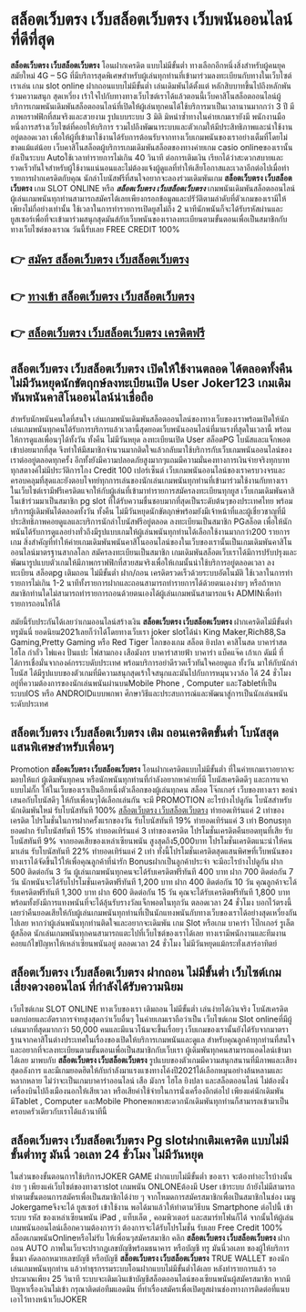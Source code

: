 # สล็อตเว็บตรง เว็บสล็อตเว็บตรง  เว็บพนันออนไลน์ที่ดีที่สุด

**สล็อตเว็บตรง เว็บสล็อตเว็บตรง** โอนฝากเครดิต แบบไม่มีขั้นต่ำ  ทางเลือกอีกหนึ่งสิ่งสำหรับผู้คนยุคสมัยใหม่ 4G – 5G ที่มีบริการสุดพิเศษสำหรับผู้เล่นทุกท่านที่เข้ามาร่วมลงทะเบียนกับทางในเว็บไซต์เราเล่น เกม slot online ฝากถอนแบบไม่มีขั้นต่ำ เล่นเดิมพันได้ตั้งแต่ หลักสิบบาทขึ้นไปถึงหลักพัน ร่วมความสนุก สุดเหวี่ยง เร้าใจไปกับทางทางเว็บไซต์เราได้แล้วตอนนี้เว็บคาสิโนสล็อตออนไลน์ผู้บริการเกมพนันเดิมพันสล็อตออนไลน์ที่เปิดให้ผู้เล่นทุกคนได้ใช้บริการมาเป็นเวลานานมากกว่า 3 ปี มีภาพกราฟฟิกที่สมจริงและสวยงาม รูปแบบระบบ 3 มิติ
มิหนำซ้ำทางในค่ายเกมเรายังมี พนักงานมือหนึ่งการสร้างเว็บไซต์ที่คอยให้บริการ  รวมไปถึงพัฒนาระบบและตัวเกมให้มีประสิทธิภาพและน่าใช้งานอยู่ตลอดเวลา เพื่อให้ผู้ที่เข้ามาใช้งานได้รับการต้อนรับจากทางเว็บเกมพนันของเราอย่างเต็มที่โดยไม่ขาดแม้แต่น้อย เว็บคาสิโนสล็อตผู้บริการเกมเดิมพันสล็อตของทางค่ายเกม casio onlineของเรานั้นยังเป็นระบบ Autoใช้เวลาทำรายการไม่เกิน 40 วินาที ต่อการเติมเงิน เรียกได้ว่าสะดวกสบายและรวดเร็วทันใจสำหรับผู้ใช้งานแน่นอนและไม่ต้องแจ้งผู้ดูแลที่ทำให้เสียโอกาสและเวลาอีกต่อไปเมื่อทำรายการฝากเครดิตกับคุณ
นักล่าโบนัสฟรีที่สนใจอยากจะลองร่วมเดิมพันเกม **สล็อตเว็บตรง เว็บสล็อตเว็บตรง** เกม SLOT ONLINE หรือ ***สล็อตเว็บตรง เว็บสล็อตเว็บตรง*** เกมพนันเดิมพันสล็อตออนไลน์ผู้เล่นเกมพนันทุกท่านสามารถสมัครได้เลยเพียงกรอกข้อมูลและปรัวัติตามลำดับที่ตัวเกมของเรามีให้เพียงไม่กี่อย่างเท่านั้น ใช้เวลาในการทำรายการเปิดยูสไม่ถึง 2 นาทีนักพนันก็จะได้รับรหัสผ่านและยูสเซอร์เพื่อที่จะเข้ามาร่วมสนุกสุดมันส์กับเว็บพนันของเราลงทะเบียนตามขั้นตอนเพื่อเป็นสมาชิกกับทางเว็บไซต์ของเราณ วันนี้รับเลย FREE CREDIT 100%

## 👉 [สมัคร สล็อตเว็บตรง เว็บสล็อตเว็บตรง](https://archa888.com/)
## 👉 [ทางเข้า สล็อตเว็บตรง เว็บสล็อตเว็บตรง](https://archa888.com/)
## 👉 [สล็อตเว็บตรง เว็บสล็อตเว็บตรง เครดิตฟรี](https://archa888.com/)

## สล็อตเว็บตรง เว็บสล็อตเว็บตรง เปิดให้ใช้งานตลอด ได้ตลอดทั้งคืน ไม่มีวันหยุดนักขัตฤกษ์ลงทะเบียนเปิด User Joker123 เกมเดิมพันพนันคาสิโนออนไลน์น่าเชื่อถือ

สำหรับนักพนันคนใดที่สนใจ เล่นเกมพนันเดิมพันสล็อตออนไลน์ของทางเว็บของเราพร้อมเปิดให้นักเล่นเกมพนันทุกคนได้รับการบริการแล้วเวลานี้สุดยอดเว็บพนันออนไลน์ที่มาแรงที่สุดในเวลานี้ พร้อมให้การดูแลเพื่อนๆได้ทั้งวัน ทั้งคืน ไม่มีวันหยุด ลงทะเบียนเปิด User สล็อตPG โบนัสและแจ็กพอตเข้าบ่อยมากที่สุด จึงทำให้มีสมาชิกจำนวนมากติดใจแล้วกลับมาใช้บริการกับเว็บเกมพนันออนไลน์ของเราต่ออยู่ตลอดทุกครั้ง อีกทั้งยังมีความปลอดภัยสูงมากๆแถมมีความมั่นคงทางการเงินจ่ายจริงทุกบาททุกสตางค์ไม่มีประวัติการโกง Credit 100 เปอร์เซ็นต์ เว็บเกมพนันออนไลน์ของเราครบวงจรและครอบคลุมที่สุดและยังตอบโจทย์ทุกการเล่นของนักเล่นเกมพนันทุกท่านที่เข้ามาร่วมใช้งานกับทางเรา
ในเว็บไซต์เรามีฟรีเครดิตแจกให้กับผู้เล่นที่เข้ามาทำรายการสมัครลงทะเบียนทุกยูส เว็บเกมเดิมพันคาสิโนเข้าร่วมมาเป็นสมาชิก pg slot ที่ได้รับความชื่นชอบมากที่สุดเป็นระดับต้นๆของประเทศไทย พร้อมบริการผู้เดิมพันได้ตลอดทั้งวัน ทั้งคืน ไม่มีวันหยุดนักขัตฤกษ์พร้อมยังมีเจ้าหน้าที่และผู้เชี่ยวชาญที่มีประสิทธิภาพคอยดูแลและบริการนักล่าโบนัสฟรีอยู่ตลอด ลงทะเบียนเป็นสมาชิก PGสล็อต เพื่อให้นักพนันได้รับการดูแลอย่างทั่วถึงมีรูปแบบเกมให้ผู้เล่นพนันทุกท่านได้เลือกใช้งานมากกว่า200 รายการเกม
สิ่งสำคัญที่ทำให้ค่ายเกมเดิมพันพนันคาสิโนออนไลน์ของในเว็บของเรานั้นเป็นเกมเดิมพันคาสิโนออนไลน์มาตรฐานสากลโลก สมัครลงทะเบียนเป็นสมาชิก  เกมเดิมพันสล็อตเว็บเราได้มีการปรับปรุงและพัฒนารูปแบบตัวเกมให้มีภาพกราฟฟิกที่สวยสมจริงเพื่อให้เกมนั้นน่าใช้บริการอยู่ตลอดเวลา ลงทะเบียน สล็อตpg เติมถอน ไม่มีขั้นต่ำ ฝาก/ถอน เครดิตรวดเร็วด้วยระบบอัตโนมัติ ใช้เวลาในการทำรายการไม่เกิน 1-2 นาทีทั้งรายการฝากและถอนสามารถทำรายการได้ด้วยตนเองง่ายๆ หรือถ้าหากสมาชิกท่านใดไม่สามารถทำรายการถอนด้วยตนเองได้ผู้เล่นเกมพนันสามารถแจ้ง ADMINเพื่อทำรายการถอนให้ได้

สมัยนี้รับประกันได้เลยว่าเกมออนไลน์สร้างเงิน **สล็อตเว็บตรง เว็บสล็อตเว็บตรง** ฝากเครดิตไม่มีขั้นต่ำทรูมันนี่ ยอดนิยม2021เลยก็ว่าได้โดยทางเว็บเรา joker slotได้นำ  King Maker,Rich88,Sa Gaming,Pretty Gaming หรือ Red Tiger โลกของเกม สล็อต ยิงปลา คาสิโนสด บาคาร่าสด ไฮโล กำถั่ว ไพ่แคง ปั่นแปะ ไพ่สามกอง เสือมังกร บาคาร่าสายฟ้า บาคาร่า แบ็คแจ๊ค เก้าเก ดัมมี่ ที่ได้การเชื่อมั่นจากองค์กรระบดับประเทศ พร้อมบริการอย่าดีรวดเร็วทันใจคอยดูแล ทั้งวัน มาให้กับนักล่าโบนัส ได้มีรูปแบบของตัวเกมที่มีความสนุกสุดเร้าใจสนุกและมันไปกับการหมุนวงวล้อ ได้ 24 ชั่วโมง อยู่ที่ความต้องการของนักเล่นพนันผ่านบนMobile Phone , Computer และTabletที่เป็นระบบIOS หรือ ANDROIDแบบพกพา ศึกษาวิธีและประสบการณ์และพัฒนาสู่การเป็นนักเล่นพนันระดับประเทศ

## สล็อตเว็บตรง เว็บสล็อตเว็บตรง เติม ถอนเครดิตขั้นต่ำ โบนัสสุดแสนพิเศษสำหรับเพื่อนๆ

 Promotion  **สล็อตเว็บตรง เว็บสล็อตเว็บตรง** โอนฝากเครดิตแบบไม่มีขั้นต่ำ ที่ในค่ายเกมเราอยากจะมอบให้แก่  ผู้เดิมพันทุกคน หรือนักพนันทุกท่านที่กำลังอยากหาค่ายที่มี โบนัสเครดิตดีๆ และการแจกแบบไม่กั๊ก ให้ในเว็บของเราเป็นอีกหนึ่งตัวเลือกของผู้เล่นทุกคน สล็อต โจ๊กเกอร์ เว็บของทางเรา ขอนำเสนอกับโบนัสดีๆ ให้กับเพื่อนๆได้เลือกเล่นกัน จะมี PROMOTION อะไรบ้างไปดูกัน
โบนัสสำหรับนักเดิมพันใหม่ รับโบนัสทันที 100% [สล็อตเว็บตรง เว็บสล็อตเว็บตรง](https://archa888.com/) ทำยอดเทิร์นแค่ 2 เท่าของเครดิต
โปรโมชั่นในการฝากครั้งแรกของวัน รับโบนัสทันที 19% ทำยอดเทิร์นแค่ 3 เท่า
Bonusทุกยอดฝาก รับโบนัสทันที 15% ทำยอดเทิร์นแค่ 3 เท่าของเครดิต
โปรโมชั่นเครดิตคืนยอดทุนที่เสีย รับโบนัสทันที 9% จากยอดเสียของเหล่าเซียนพนัน สูงสุดถึง5,000บาท
โปรโมชั่นเครดิตแนะนำให้คนมาเล่น รับโบนัสทันที 22% ทำยอดเทิร์นแค่ 2 เท่า
ทั้งนี้โปรโมชั่นเครดิตสุดแสนพิศษที่เว็บพนันของทางเราได้จัดขึ้นไว้ให้เพื่อคุณลูกค้าที่น่ารัก Bonusฝากเป็นลูกค้าประจำ จะมีอะไรบ้างไปดูกัน
ฝาก 500 ติดต่อกัน 3 วัน ผู้เล่นเกมพนันทุกคนจะได้รับเครดิตฟรีทันที 400 บาท
ฝาก 700 ติดต่อกัน 7 วัน นักพนันจะได้รับโปรโมชั่นเครดิตฟรีทันที 1,200 บาท
ฝาก 400 ติดต่อกัน 10 วัน คุณลูกค้าจะได้รับเครดิตฟรีทันที 1,300 บาท
ฝาก 600 ติดต่อกัน 15 วัน คุณจะได้รับเครดิตฟรีทันที 1,800 บาท
พร้อมทั้งยังมีการแทงพนันที่จะได้ลุ้นรับรางวัลแจ็กพอตในทุกวัน ตลอดเวลา 24 ชั่วโมง บอกไว้ตรงนี้เลยว่าคืนยอดเสียให้กับผู้เล่นเกมพนันทุกท่านที่เป็นนักแทงพนันกับทางเว็บของเราได้อย่างสุดเหวี่ยงกันไปเลย หากว่าผู้เล่นพนันทุกท่านติดใจและอยากจะเดิมพัน เกม Slot หรือเกม บาคาร่า โป๊กเกอร์ รูเล็ต ตู้สล็อต นักเล่นเกมพนันทุกคนสามารถแตะไปที่เว็บไซต์ของเราได้เลย ทางเรามีพนักงานและทีมงานคอยแก้ไขปัญหาให้เหล่าเซียนพนันอยู่ ตลอดเวลา 24 ชั่วโมง ไม่มีวันหยุดแม้กระทั่งเสาร์อาทิตย์

## สล็อตเว็บตรง เว็บสล็อตเว็บตรง ฝากถอน ไม่มีขั้นต่ำ  เว็บไซต์เกมเสี่ยงดวงออนไลน์ ที่กำลังได้รับความนิยม

เว็บไซต์เกม SLOT ONLINE ทางเว็บของเรา เติมถอน ไม่มีขั้นต่ำ เล่นง่ายได้เงินจริง โบนัสเครดิตแตกบ่อยและอัตราการจ่ายสูงสุดกว่าเว็บอื่นๆ ในค่ายเกมเราถือว่าเป็น เว็บไซต์เกม Slot onlineที่มีผู้เล่นมากที่สุดมากกว่า 50,000 คนและมีแนวโน้มจะขึ้นเรื่อยๆ เว็บเกมของเรานั้นยังได้รับจากมาตราฐานจากคาสิโนต่างประเทศในเรื่องของเปิดให้บริการเกมพนันและดูแล สำหรับคุณลูกค้าทุกท่านที่สนใจและอยากที่จะลงทะเบียนตามขั้นตอนเพื่อเป็นสมาชิกกับเว็บเรา ผู้เดิมพันทุกคนสามารถแอดไลน์เข้ามาได้เลย
	มาพบกับ **สล็อตเว็บตรง เว็บสล็อตเว็บตรง** รูปแบบของตัวเกมมีความสนุกสนานที่มีภาพและเสียงสุดอลังการ และมีเกมยอดฮิตให้กับกำลังมาแรงแซงทางโค้งปี2021ได้เลือกหมุนอย่างล้นหลามและหลากหลาย  ไม่ว่าจะเป็นเกมบาคาร่าออนไลน์ เสือ มังกร ไฮโล ยิงปลา และสล็อตออนไลน์ ไม่ต้องนั่งเครื่องบินไปถึงเมืองนอกให้เสียเวลา หรือเสียค่าใช้จ่ายในการนั่งเครื่องอีกต่อไป เพียงแค่นักเดิมพันมีTablet , Computer และMobile Phoneพกพาสะดวกนักเดิมพันทุกท่านก็สามารถเข้ามาเป็นครอบครัวเดียวกับเราได้แล้วนาทีนี้

## สล็อตเว็บตรง เว็บสล็อตเว็บตรง Pg slotฝากเติมเครดิต แบบไม่มีขั้นต่ำทรู มันนี่ วอเลท 24 ชั่วโมง ไม่มีวันหยุด

ในส่วนของขั้นตอนการใช้บริการJOKER GAME ฝากแบบไม่มีขั้นต่ำ ของเรา จะต้องทำอะไรบ้างนั้น ง่าย ๆ เพียงแค่เว็บไซต์ของทางเราslot เกมพนัน ONLONEต้องมี User เข้าระบบ ถ้ายังไม่มีสามารถทำตามขั้นตอนการสมัครเพื่อเป็นสมาชิกได้ง่าย ๆ จากโหมดการสมัครสมาชิกเพื่อเป็นสมาชิกในช่อง เมนู Jokergameจึงจะได้ ยูสเซอร์ เข้าใช้งาน พอได้มาแล้วให้ทำตามวิธีบน Smartphone  ต่อไปนี้
เข้าระบบ รหัส  ของเหล่าเซียนพนัน iPad , แท็บเล็ต , คอมพิวเตอร์ และสมาร์ทโฟนก็ได้
จากนั้นให้ผู้เล่นเกมพนันออนไลน์เลือกความต้องการว่า ต้องการจะได้รับโปรโมชั่น รับเลย Free Credit 100% สล็อตเกมพนันOnlineหรือไม่รับ
ให้เพื่อนๆสมัครสมาชิก คลิก **สล็อตเว็บตรง เว็บสล็อตเว็บตรง** ฝากถอน AUTO ภาพในเว็บจะปรากฏเลขบัญชีพร้อมธนาคาร หรือบัญชี ทรู มันนี่วอเลท ของผู้ให้บริการขึ้นมา
คัดลอกหมายเลขบัญชี หรือบัญชี **สล็อตเว็บตรง เว็บสล็อตเว็บตรง** TRUE WALLET ของนักเล่นเกมพนันทุกท่าน แล้วทำธุรกรรมระบบโอนฝากแบบไม่มีขั้นต่ำได้เลย
หลังทำรายการแล้ว รอประมาณเพียง 25 วินาที ระบบจะเติมเงินเข้าบัญชีสล็อตออนไลน์ของเซียนพนันผู้สมัครสมาชิก
หากมีปัญหาเรื่องเงินไม่เข้า กรุณาติดต่อทีมแอดมิน ที่ทำเรื่องสมัครเพื่อเปิดยูสผ่านช่องทางการติดต่อที่แนบเอาไว้ทางหน้าเว็บJOKER


